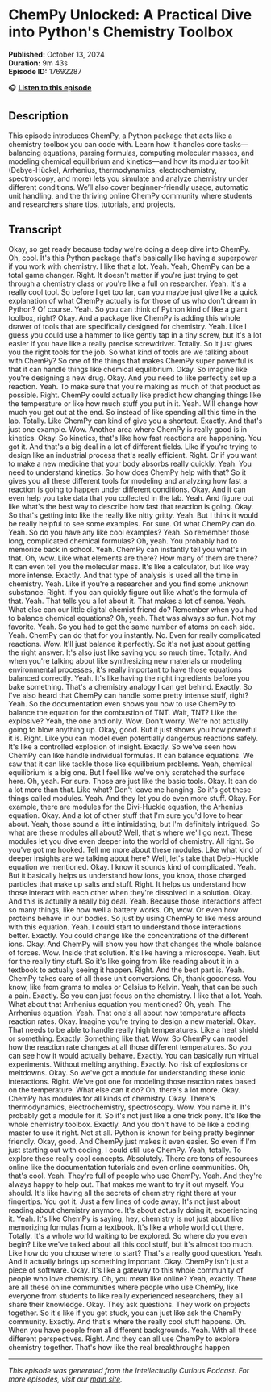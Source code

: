 # ChemPy Unlocked: A Practical Dive into Python's Chemistry Toolbox

**Published:** October 13, 2024  
**Duration:** 9m 43s  
**Episode ID:** 17692287

🎧 **[Listen to this episode](https://intellectuallycurious.buzzsprout.com/2529712/episodes/17692287-chempy-unlocked-a-practical-dive-into-python's-chemistry-toolbox)**

## Description

This episode introduces ChemPy, a Python package that acts like a chemistry toolbox you can code with. Learn how it handles core tasks—balancing equations, parsing formulas, computing molecular masses, and modeling chemical equilibrium and kinetics—and how its modular toolkit (Debye-Hückel, Arrhenius, thermodynamics, electrochemistry, spectroscopy, and more) lets you simulate and analyze chemistry under different conditions. We’ll also cover beginner-friendly usage, automatic unit handling, and the thriving online ChemPy community where students and researchers share tips, tutorials, and projects.

## Transcript

Okay, so get ready because today we're doing a deep dive into ChemPy. Oh, cool. It's this Python package that's basically like having a superpower if you work with chemistry. I like that a lot. Yeah. Yeah, ChemPy can be a total game changer. Right. It doesn't matter if you're just trying to get through a chemistry class or you're like a full on researcher. Yeah. It's a really cool tool. So before I get too far, can you maybe just give like a quick explanation of what ChemPy actually is for those of us who don't dream in Python? Of course. Yeah. So you can think of Python kind of like a giant toolbox, right? Okay. And a package like ChemPy is adding this whole drawer of tools that are specifically designed for chemistry. Yeah. Like I guess you could use a hammer to like gently tap in a tiny screw, but it's a lot easier if you have like a really precise screwdriver. Totally. So it just gives you the right tools for the job. So what kind of tools are we talking about with ChemPy? So one of the things that makes ChemPy super powerful is that it can handle things like chemical equilibrium. Okay. So imagine like you're designing a new drug. Okay. And you need to like perfectly set up a reaction. Yeah. To make sure that you're making as much of that product as possible. Right. ChemPy could actually like predict how changing things like the temperature or like how much stuff you put in it. Yeah. Will change how much you get out at the end. So instead of like spending all this time in the lab. Totally. Like ChemPy can kind of give you a shortcut. Exactly. And that's just one example. Wow. Another area where ChemPy is really good is in kinetics. Okay. So kinetics, that's like how fast reactions are happening. You got it. And that's a big deal in a lot of different fields. Like if you're trying to design like an industrial process that's really efficient. Right. Or if you want to make a new medicine that your body absorbs really quickly. Yeah. You need to understand kinetics. So how does ChemPy help with that? So it gives you all these different tools for modeling and analyzing how fast a reaction is going to happen under different conditions. Okay. And it can even help you take data that you collected in the lab. Yeah. And figure out like what's the best way to describe how fast that reaction is going. Okay. So that's getting into like the really like nitty gritty. Yeah. But I think it would be really helpful to see some examples. For sure. Of what ChemPy can do. Yeah. So do you have any like cool examples? Yeah. So remember those long, complicated chemical formulas? Oh, yeah. You probably had to memorize back in school. Yeah. ChemPy can instantly tell you what's in that. Oh, wow. Like what elements are there? How many of them are there? It can even tell you the molecular mass. It's like a calculator, but like way more intense. Exactly. And that type of analysis is used all the time in chemistry. Yeah. Like if you're a researcher and you find some unknown substance. Right. If you can quickly figure out like what's the formula of that. Yeah. That tells you a lot about it. That makes a lot of sense. Yeah. What else can our little digital chemist friend do? Remember when you had to balance chemical equations? Oh, yeah. That was always so fun. Not my favorite. Yeah. So you had to get the same number of atoms on each side. Yeah. ChemPy can do that for you instantly. No. Even for really complicated reactions. Wow. It'll just balance it perfectly. So it's not just about getting the right answer. It's also just like saving you so much time. Totally. And when you're talking about like synthesizing new materials or modeling environmental processes, it's really important to have those equations balanced correctly. Yeah. It's like having the right ingredients before you bake something. That's a chemistry analogy I can get behind. Exactly. So I've also heard that ChemPy can handle some pretty intense stuff, right? Yeah. So the documentation even shows you how to use ChemPy to balance the equation for the combustion of TNT. Wait, TNT? Like the explosive? Yeah, the one and only. Wow. Don't worry. We're not actually going to blow anything up. Okay, good. But it just shows you how powerful it is. Right. Like you can model even potentially dangerous reactions safely. It's like a controlled explosion of insight. Exactly. So we've seen how ChemPy can like handle individual formulas. It can balance equations. We saw that it can like tackle those like equilibrium problems. Yeah, chemical equilibrium is a big one. But I feel like we've only scratched the surface here. Oh, yeah. For sure. Those are just like the basic tools. Okay. It can do a lot more than that. Like what? Don't leave me hanging. So it's got these things called modules. Yeah. And they let you do even more stuff. Okay. For example, there are modules for the Divi-Huckle equation, the Arhenius equation. Okay. And a lot of other stuff that I'm sure you'd love to hear about. Yeah, those sound a little intimidating, but I'm definitely intrigued. So what are these modules all about? Well, that's where we'll go next. These modules let you dive even deeper into the world of chemistry. All right. So you've got me hooked. Tell me more about these modules. Like what kind of deeper insights are we talking about here? Well, let's take that Debi-Huckle equation we mentioned. Okay. I know it sounds kind of complicated. Yeah. But it basically helps us understand how ions, you know, those charged particles that make up salts and stuff. Right. It helps us understand how those interact with each other when they're dissolved in a solution. Okay. And this is actually a really big deal. Yeah. Because those interactions affect so many things, like how well a battery works. Oh, wow. Or even how proteins behave in our bodies. So just by using ChemPy to like mess around with this equation. Yeah. I could start to understand those interactions better. Exactly. You could change like the concentrations of the different ions. Okay. And ChemPy will show you how that changes the whole balance of forces. Wow. Inside that solution. It's like having a microscope. Yeah. But for the really tiny stuff. So it's like going from like reading about it in a textbook to actually seeing it happen. Right. And the best part is. Yeah. ChemPy takes care of all those unit conversions. Oh, thank goodness. You know, like from grams to moles or Celsius to Kelvin. Yeah, that can be such a pain. Exactly. So you can just focus on the chemistry. I like that a lot. Yeah. What about that Arrhenius equation you mentioned? Oh, yeah. The Arrhenius equation. Yeah. That one's all about how temperature affects reaction rates. Okay. Imagine you're trying to design a new material. Okay. That needs to be able to handle really high temperatures. Like a heat shield or something. Exactly. Something like that. Wow. So ChemPy can model how the reaction rate changes at all those different temperatures. So you can see how it would actually behave. Exactly. You can basically run virtual experiments. Without melting anything. Exactly. No risk of explosions or meltdowns. Okay. So we've got a module for understanding these ionic interactions. Right. We've got one for modeling those reaction rates based on the temperature. What else can it do? Oh, there's a lot more. Okay. ChemPy has modules for all kinds of chemistry. Okay. There's thermodynamics, electrochemistry, spectroscopy. Wow. You name it. It's probably got a module for it. So it's not just like a one trick pony. It's like the whole chemistry toolbox. Exactly. And you don't have to be like a coding master to use it right. Not at all. Python is known for being pretty beginner friendly. Okay, good. And ChemPy just makes it even easier. So even if I'm just starting out with coding, I could still use ChemPy. Yeah, totally. To explore these really cool concepts. Absolutely. There are tons of resources online like the documentation tutorials and even online communities. Oh, that's cool. Yeah. They're full of people who use ChemPy. Yeah. And they're always happy to help out. That makes me want to try it out myself. You should. It's like having all the secrets of chemistry right there at your fingertips. You got it. Just a few lines of code away. It's not just about reading about chemistry anymore. It's about actually doing it, experiencing it. Yeah. It's like ChemPy is saying, hey, chemistry is not just about like memorizing formulas from a textbook. It's like a whole world out there. Totally. It's a whole world waiting to be explored. So where do you even begin? Like we've talked about all this cool stuff, but it's almost too much. Like how do you choose where to start? That's a really good question. Yeah. And it actually brings up something important. Okay. ChemPy isn't just a piece of software. Okay. It's like a gateway to this whole community of people who love chemistry. Oh, you mean like online? Yeah, exactly. There are all these online communities where people who use ChemPy, like everyone from students to like really experienced researchers, they all share their knowledge. Okay. They ask questions. They work on projects together. So it's like if you get stuck, you can just like ask the ChemPy community. Exactly. And that's where the really cool stuff happens. Oh. When you have people from all different backgrounds. Yeah. With all these different perspectives. Right. And they can all use ChemPy to explore chemistry together. That's how like the real breakthroughs happen

---
*This episode was generated from the Intellectually Curious Podcast. For more episodes, visit our [main site](https://intellectuallycurious.buzzsprout.com).*
